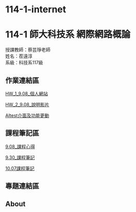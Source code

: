 # 114-1-internet

# 114-1 師大科技系 網際網路概論

授課教師：蔡芸琤老師          
姓名：茬遠淳           
系級：科技系117級              

## 作業連結區

[HW_1_9.08_個人網站](https://yuan-chun-chih.github.io/)

[HW_2_9.08_說明影片](https://youtu.be/0EjNNqxyA70)

[AItest介面及功能更動](https://github.com/Yuan-Chun-Chih/tpAPIwb/blob/master/app/(tabs)/AItest.tsx)

## 課程筆記區

[9.08_課程心得](https://github.com/Yuan-Chun-Chih/9.08)

[9.30_課程筆記](https://github.com/Yuan-Chun-Chih/9-30)

[10.07課程筆記](https://github.com/Yuan-Chun-Chih/10-7)

## 專題連結區

## About

